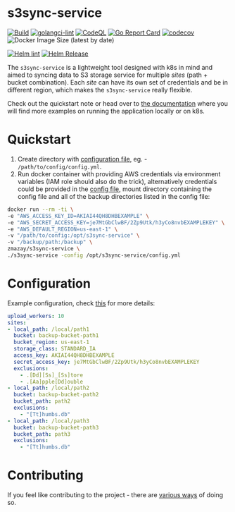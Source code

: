 <!--
s3sync-service - Realtime S3 synchronisation tool
Copyright (c) 2020  Yevgeniy Valeyev

This program is free software: you can redistribute it and/or modify
it under the terms of the GNU General Public License as published by
the Free Software Foundation, either version 3 of the License, or
(at your option) any later version.

This program is distributed in the hope that it will be useful,
but WITHOUT ANY WARRANTY; without even the implied warranty of
MERCHANTABILITY or FITNESS FOR A PARTICULAR PURPOSE.  See the
GNU General Public License for more details.

You should have received a copy of the GNU General Public License
along with this program.  If not, see <http://www.gnu.org/licenses/>.
 -->

# s3sync-service

[![Build](https://github.com/mazay/s3sync-service/workflows/Build/badge.svg)](https://github.com/mazay/s3sync-service/workflows/Build/badge.svg) [![golangci-lint](https://github.com/mazay/s3sync-service/workflows/golangci-lint/badge.svg)](https://github.com/mazay/s3sync-service/workflows/golangci-lint/badge.svg) [![CodeQL](https://github.com/mazay/s3sync-service/workflows/CodeQL/badge.svg)](https://github.com/mazay/s3sync-service/workflows/CodeQL/badge.svg) [![Go Report Card](https://goreportcard.com/badge/github.com/mazay/s3sync-service)](https://goreportcard.com/report/github.com/mazay/s3sync-service) [![codecov](https://codecov.io/gh/mazay/s3sync-service/branch/master/graph/badge.svg)](https://codecov.io/gh/mazay/s3sync-service) ![Docker Image Size (latest by date)](https://img.shields.io/docker/image-size/zmazay/s3sync-service)

[![Helm lint](https://github.com/mazay/s3sync-service/workflows/Helm%20lint/badge.svg)](https://github.com/mazay/s3sync-service/workflows/Helm%20lint/badge.svg) [![Helm Release](https://github.com/mazay/s3sync-service/workflows/Helm%20Release/badge.svg)](https://github.com/mazay/s3sync-service/workflows/Helm%20Release/badge.svg)

The `s3sync-service` is a lightweight tool designed with k8s in mind and aimed to syncing data to S3 storage service for multiple _sites_ (path + bucket combination). Each _site_ can have its own set of credentials and be in different region, which makes the `s3sync-service` really flexible.

Check out the quickstart note or head over to [the documentation](https://docs.s3sync-service.org/) where you will find more examples on running the application locally or on k8s.


# Quickstart

1. Create directory with [configuration file](#Configuration), eg. - `/path/to/config/config.yml`.
2. Run docker container with providing AWS credentials via environment variables (IAM role should also do the trick), alternatively credentials could be provided in the [config file](#Configuration), mount directory containing the config file and all of the backup directories listed in the config file:

```bash
docker run --rm -ti \
-e "AWS_ACCESS_KEY_ID=AKIAI44QH8DHBEXAMPLE" \
-e "AWS_SECRET_ACCESS_KEY=je7MtGbClwBF/2Zp9Utk/h3yCo8nvbEXAMPLEKEY" \
-e "AWS_DEFAULT_REGION=us-east-1" \
-v "/path/to/config:/opt/s3sync-service" \
-v "/backup/path:/backup" \
zmazay/s3sync-service \
./s3sync-service -config /opt/s3sync-service/config.yml
```

# Configuration

Example configuration, check [this](src/example_config.yml) for more details:

```yaml
upload_workers: 10
sites:
- local_path: /local/path1
  bucket: backup-bucket-path1
  bucket_region: us-east-1
  storage_class: STANDARD_IA
  access_key: AKIAI44QH8DHBEXAMPLE
  secret_access_key: je7MtGbClwBF/2Zp9Utk/h3yCo8nvbEXAMPLEKEY
  exclusions:
    - .[Dd][Ss]_[Ss]tore
    - .[Aa]pple[Dd]ouble
- local_path: /local/path2
  bucket: backup-bucket-path2
  bucket_path: path2
  exclusions:
    - "[Tt]humbs.db"
- local_path: /local/path3
  bucket: backup-bucket-path3
  bucket_path: path3
  exclusions:
    - "[Tt]humbs.db"
```

# Contributing

If you feel like contributing to the project - there are [various ways](CONTRIBUTING.md) of doing so.

